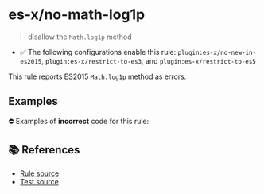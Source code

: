 # es-x/no-math-log1p
> disallow the `Math.log1p` method

- ✅ The following configurations enable this rule: `plugin:es-x/no-new-in-es2015`, `plugin:es-x/restrict-to-es3`, and `plugin:es-x/restrict-to-es5`

This rule reports ES2015 `Math.log1p` method as errors.

## Examples

⛔ Examples of **incorrect** code for this rule:

<eslint-playground type="bad" code="/*eslint es-x/no-math-log1p: error */
const n = Math.log1p(value)
" />

## 📚 References

- [Rule source](https://github.com/ota-meshi/eslint-plugin-es-x/blob/v5.0.0/lib/rules/no-math-log1p.js)
- [Test source](https://github.com/ota-meshi/eslint-plugin-es-x/blob/v5.0.0/tests/lib/rules/no-math-log1p.js)
